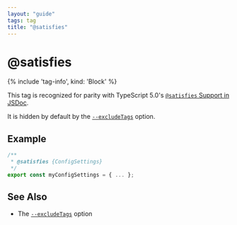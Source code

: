 ```yaml
---
layout: "guide"
tags: tag
title: "@satisfies"
---
```


# @satisfies

{% include 'tag-info', kind: 'Block' %}

This tag is recognized for parity with TypeScript 5.0's [`@satisfies` Support in JSDoc](https://devblogs.microsoft.com/typescript/announcing-typescript-5-0/#satisfies-support-in-jsdoc).

It is hidden by default by the [`--excludeTags`](/guides/options/#excludetags) option.

## Example

```js
/**
 * @satisfies {ConfigSettings}
 */
export const myConfigSettings = { ... };
```

## See Also

-   The [`--excludeTags`](/guides/options/#excludetags) option
